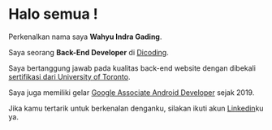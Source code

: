 # Halo semua ! 

Perkenalkan nama saya **Wahyu Indra Gading**.

Saya seorang **Back-End Developer** di [Dicoding](https://www.dicoding.com/).

Saya bertanggung jawab pada kualitas back-end website dengan dibekali [sertifikasi dari University of Toronto](https://www.coursera.org).

Saya juga memiliki gelar [Google Associate Android Developer](https://www.credential.net) sejak 2019.

Jika kamu tertarik untuk berkenalan denganku, silakan ikuti akun [Linkedin](https://www.linkedin.com)ku ya.
